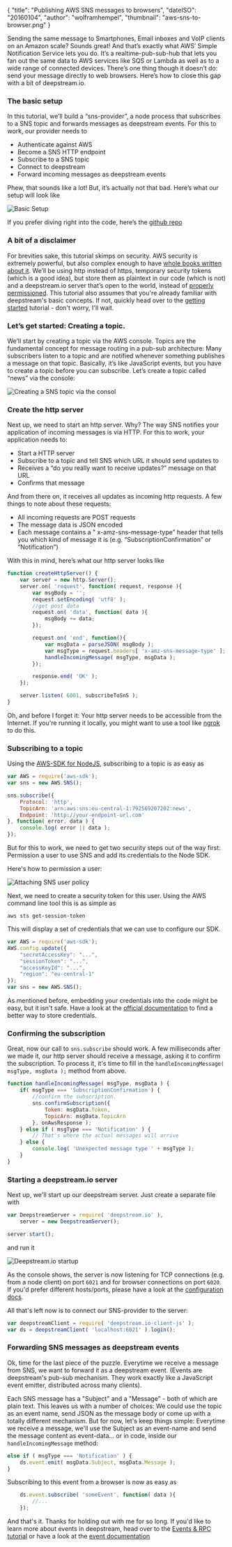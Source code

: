 {
	"title": "Publishing AWS SNS messages to browsers",
	"dateISO": "20160104",
	"author": "wolframhempel",
	"thumbnail": "aws-sns-to-browser.png"
}

Sending the same message to Smartphones, Email inboxes and VoIP clients on an Amazon scale? Sounds great! And that’s exactly what AWS’ Simple Notification Service lets you do. It’s a realtime-pub-sub-hub that lets you fan out the same data to AWS services like SQS or Lambda as well as to a wide range of connected devices. 
There’s one thing though it doesn’t do: send your message directly to web browsers. Here’s how to close this gap with a bit of deepstream.io.

### The basic setup
In this tutorial, we’ll build a “sns-provider”, a node process that subscribes to a SNS topic and forwards messages as deepstream events. For this to work, our provider needs to

- Authenticate against AWS
- Become a SNS HTTP endpoint
- Subscribe to a SNS topic
- Connect to deepstream
- Forward incoming messages as deepstream events

Phew, that sounds like a lot! But, it’s actually not that bad. Here’s what our setup will look like

![Basic Setup](aws-sns-to-deepstream.png)

If you prefer diving right into the code, here’s the [github repo](https://github.com/hoxton-one/ds-tutorial-aws-sns)

### A bit of a disclaimer
For brevities sake, this tutorial skimps on security. AWS security is extremely powerful, but also complex enough to have [whole books written about it](http://media.amazonwebservices.com/AWS_Security_Best_Practices.pdf). We’ll be using http instead of https, temporary security tokens (which is a good idea), but store them as plaintext in our code (which is not) and a deepstream.io server that’s open to the world, instead of [properly permissioned](http://deepstream.io/tutorials/authentication.html).
This tutorial also assumes that you're already familiar with deepstream's basic concepts. If not, quickly head over to the [getting started](http://deepstream.io/tutorials/getting-started.html) tutorial - don't worry, I'll wait.

### Let’s get started: Creating a topic.
We’ll start by creating a topic via the AWS console. Topics are the fundamental concept for message routing in a pub-sub architecture: Many subscribers listen to a topic and are notified whenever something publishes a message on that topic. Basically, it’s like JavaScript events, but you have to create a topic before you can subscribe.
Let’s create a topic called “news” via the console:

![Creating a SNS topic via the consol](create-sns-topic.png)

### Create the http server
Next up, we need to start an http server. Why? The way SNS notifies your application of incoming messages is via HTTP.  For this to work, your application needs to:

-   Start a HTTP server
-   Subscribe to a topic and tell SNS which URL it should send updates to
-   Receives a “do you really want to receive updates?” message on that URL
-   Confirms that message

And from there on, it receives all updates as incoming http requests. A few things to note about these requests:

-   All incoming requests are POST requests
-   The message data is JSON encoded
-   Each message contains a " x-amz-sns-message-type” header that tells you which kind of message it is (e.g. “SubscriptionConfirmation” or “Notification”)

With this in mind, here’s what our http server looks like

```javascript
function createHttpServer() {
	var server = new http.Server();
	server.on( 'request', function( request, response ){
		var msgBody = '';
		request.setEncoding( 'utf8' );
		//get post data
		request.on( 'data', function( data ){ 
			msgBody += data;
		});

		request.on( 'end', function(){
			var msgData = parseJSON( msgBody );
			var msgType = request.headers[ 'x-amz-sns-message-type' ];
			handleIncomingMessage( msgType, msgData );
		});

		response.end( 'OK' );
	});

	server.listen( 6001, subscribeToSnS );
}
```

Oh, and before I forget it: Your http server needs to be accessible from the Internet. If you're running it locally, you might want to use a tool like [ngrok](https://ngrok.com/) to do this.

### Subscribing to a topic
Using the [AWS-SDK for NodeJS](https://aws.amazon.com/sdk-for-node-js/), subscribing to a topic is as easy as

```javascript
var AWS = require('aws-sdk');
var sns = new AWS.SNS();

sns.subscribe({
	Protocol: 'http',
	TopicArn: 'arn:aws:sns:eu-central-1:792569207202:news',
	Endpoint: 'http://your-endpoint-url.com'
}, function( error, data ) {
	console.log( error || data );
}); 
```

But for this to work, we need to get two security steps out of the way first: Permission a user to use SNS and add its credentials to the Node SDK.

Here's how to permission a user:

![Attaching SNS user policy](attaching-SNS-policy.png)

Next, we need to create a security token for this user. Using the AWS command line tool this is as simple as

```text
aws sts get-session-token
```

This will display a set of credentials that we can use to configure our SDK.

```javascript
var AWS = require('aws-sdk');
AWS.config.update({
	"secretAccessKey": "...",
	"sessionToken": "...",
	"accessKeyId": "...",
	"region": "eu-central-1"
});
var sns = new AWS.SNS();
```

As mentioned before, embedding your credentials into the code might be easy, but it isn't safe. Have a look at the [official documentation](http://docs.aws.amazon.com/AWSJavaScriptSDK/guide/node-configuring.html) to find a better way to store credentials.

### Confirming the subscription
Great, now our call to `sns.subscribe` should work. A few milliseconds after we made it, our http server should receive a message, asking it to confirm the subscription. To process it, it's time to fill in the `handleIncomingMessage( msgType, msgData );` method from above.

```javascript
function handleIncomingMessage( msgType, msgData ) {
	if( msgType === 'SubscriptionConfirmation') {
		//confirm the subscription.
		sns.confirmSubscription({
			Token: msgData.Token,
			TopicArn: msgData.TopicArn
		}, onAwsResponse );
	} else if ( msgType === 'Notification' ) {
		// That's where the actual messages will arrive
	} else {
		console.log( 'Unexpected message type ' + msgType );
	}
}
```

### Starting a deepstream.io server
Next up, we'll start up our deepstream server. Just create a separate file with

```javascript
var DeepstreamServer = require( 'deepstream.io' ),
	server = new DeepstreamServer();

server.start();
```

and run it

![Deepstream.io startup](deepstream-startup.png)

As the console shows, the server is now listening for TCP connections (e.g. from a node client) on port `6021` and for browser connections on port `6020`. If you'd prefer different hosts/ports, please have a look at the [configuration docs](http://deepstream.io/docs/deepstream.html).

All that's left now is to connect our SNS-provider to the server:

```javascript
var deepstreamClient = require( 'deepstream.io-client-js' );
var ds = deepstreamClient( 'localhost:6021' ).login();
```

### Forwarding SNS messages as deepstream events
Ok, time for the last piece of the puzzle. Everytime we receive a message from SNS, we want to forward it as a deepstream event. (Events are deepstream's pub-sub mechanism. They work exactly like a JavaScript event emitter, distributed across many clients).

Each SNS message has a "Subject" and a "Message" - both of which are plain text. This leaves us with a number of choices: We could use the topic as an event name, send JSON as the message body or come up with a totally different mechanism. But for now, let's keep things simple: Everytime we receive a message, we'll use the Subject as an event-name and send the message content as event-data... or in code, inside our `handleIncomingMessage` method:

```javascript
else if ( msgType === 'Notification' ) {
	ds.event.emit( msgData.Subject, msgData.Message );
}
```

Subscribing to this event from a browser is now as easy as

```javascript
	ds.event.subscribe( 'someEvent', function( data ){
		//...
	});
```

And that's it. Thanks for holding out with me for so long. If you'd like to learn more about events in deepstream, head over to the [Events & RPC tutorial](http://deepstream.io/tutorials/events-and-rpcs.html)
or have a look at the [event documentation](http://deepstream.io/docs/client.event.html)